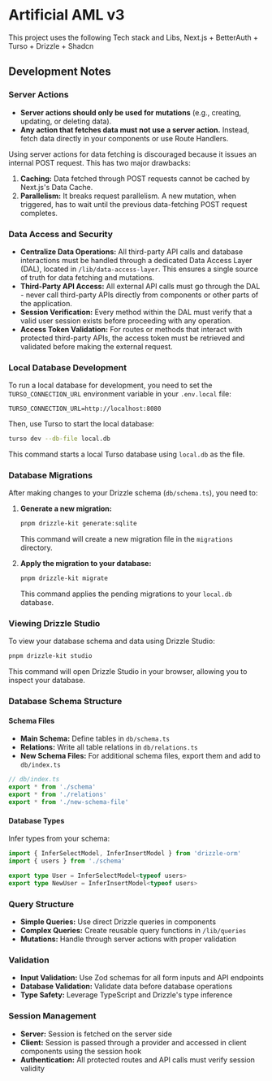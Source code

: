 # Artificial AML v3

This project uses the following Tech stack and Libs,
Next.js + BetterAuth + Turso + Drizzle + Shadcn

## Development Notes

### Server Actions

- **Server actions should only be used for mutations** (e.g., creating, updating, or deleting data).
- **Any action that fetches data must not use a server action.** Instead, fetch data directly in your components or use Route Handlers.

Using server actions for data fetching is discouraged because it issues an internal POST request. This has two major drawbacks:
1.  **Caching:** Data fetched through POST requests cannot be cached by Next.js's Data Cache.
2.  **Parallelism:** It breaks request parallelism. A new mutation, when triggered, has to wait until the previous data-fetching POST request completes.

### Data Access and Security

- **Centralize Data Operations:** All third-party API calls and database interactions must be handled through a dedicated Data Access Layer (DAL), located in `/lib/data-access-layer`. This ensures a single source of truth for data fetching and mutations.
- **Third-Party API Access:** All external API calls must go through the DAL - never call third-party APIs directly from components or other parts of the application.
- **Session Verification:** Every method within the DAL must verify that a valid user session exists before proceeding with any operation.
- **Access Token Validation:** For routes or methods that interact with protected third-party APIs, the access token must be retrieved and validated before making the external request.

### Local Database Development

To run a local database for development, you need to set the `TURSO_CONNECTION_URL` environment variable in your `.env.local` file:

```
TURSO_CONNECTION_URL=http://localhost:8080
```

Then, use Turso to start the local database:

```bash
turso dev --db-file local.db
```

This command starts a local Turso database using `local.db` as the file.

### Database Migrations

After making changes to your Drizzle schema (`db/schema.ts`), you need to:

1.  **Generate a new migration:**
    ```bash
    pnpm drizzle-kit generate:sqlite
    ```
    This command will create a new migration file in the `migrations` directory.

2.  **Apply the migration to your database:**
    ```bash
    pnpm drizzle-kit migrate
    ```
    This command applies the pending migrations to your `local.db` database.

### Viewing Drizzle Studio

To view your database schema and data using Drizzle Studio:

```bash
pnpm drizzle-kit studio
```
This command will open Drizzle Studio in your browser, allowing you to inspect your database.

### Database Schema Structure

#### Schema Files
- **Main Schema:** Define tables in `db/schema.ts`
- **Relations:** Write all table relations in `db/relations.ts`
- **New Schema Files:** For additional schema files, export them and add to `db/index.ts`

```typescript
// db/index.ts
export * from './schema'
export * from './relations'
export * from './new-schema-file'
```

#### Database Types
Infer types from your schema:

```typescript
import { InferSelectModel, InferInsertModel } from 'drizzle-orm'
import { users } from './schema'

export type User = InferSelectModel<typeof users>
export type NewUser = InferInsertModel<typeof users>
```

### Query Structure

- **Simple Queries:** Use direct Drizzle queries in components
- **Complex Queries:** Create reusable query functions in `/lib/queries`
- **Mutations:** Handle through server actions with proper validation

### Validation

- **Input Validation:** Use Zod schemas for all form inputs and API endpoints
- **Database Validation:** Validate data before database operations
- **Type Safety:** Leverage TypeScript and Drizzle's type inference

### Session Management

- **Server:** Session is fetched on the server side
- **Client:** Session is passed through a provider and accessed in client components using the session hook
- **Authentication:** All protected routes and API calls must verify session validity
